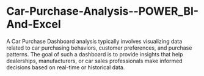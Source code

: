 # Car-Purchase-Analysis--POWER_BI-And-Excel
A Car Purchase Dashboard analysis typically involves visualizing data related to car purchasing behaviors, customer preferences, and purchase patterns. The goal of such a dashboard is to provide insights that help dealerships, manufacturers, or car sales professionals make informed decisions based on real-time or historical data.
